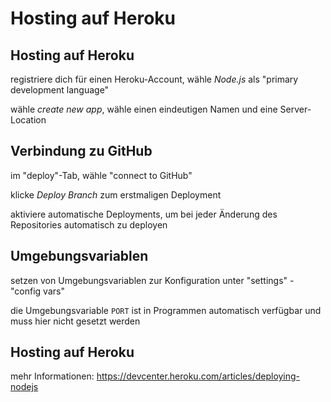 # Hosting auf Heroku

## Hosting auf Heroku

registriere dich für einen Heroku-Account, wähle _Node.js_ als "primary development language"

wähle _create new app_, wähle einen eindeutigen Namen und eine Server-Location

## Verbindung zu GitHub

im "deploy"-Tab, wähle "connect to GitHub"

klicke _Deploy Branch_ zum erstmaligen Deployment

aktiviere automatische Deployments, um bei jeder Änderung des Repositories automatisch zu deployen

## Umgebungsvariablen

setzen von Umgebungsvariablen zur Konfiguration unter "settings" - "config vars"

die Umgebungsvariable `PORT` ist in Programmen automatisch verfügbar und muss hier nicht gesetzt werden

## Hosting auf Heroku

mehr Informationen: https://devcenter.heroku.com/articles/deploying-nodejs
